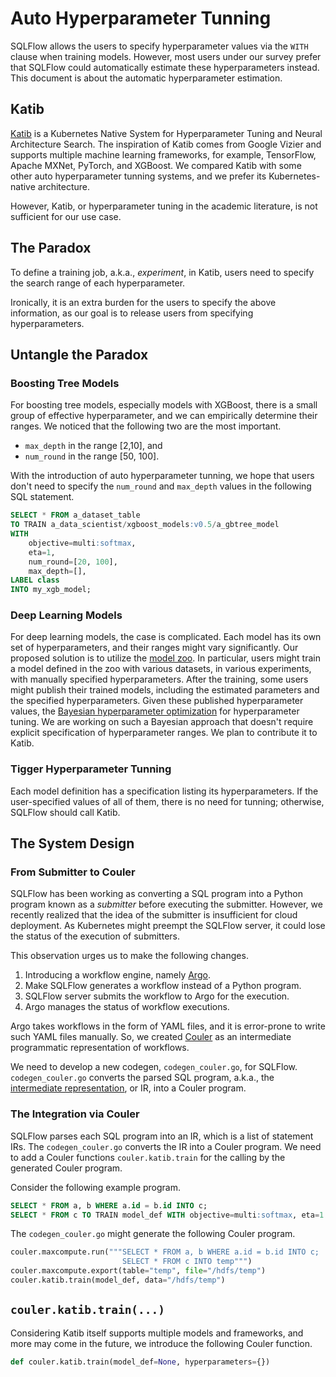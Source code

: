 # Auto Hyperparameter Tunning

SQLFlow allows the users to specify hyperparameter values via the `WITH` clause when training models.  However, most users under our survey prefer that SQLFlow could automatically estimate these hyperparameters instead.  This document is about the automatic hyperparameter estimation.

## Katib

[Katib](https://github.com/kubeflow/katib) is a Kubernetes Native System for Hyperparameter Tuning and Neural Architecture Search.  The inspiration of Katib comes from Google Vizier and supports multiple machine learning frameworks, for example, TensorFlow, Apache MXNet, PyTorch, and XGBoost.  We compared Katib with some other auto hyperparameter tunning systems, and we prefer its Kubernetes-native architecture.

However, Katib, or hyperparameter tuning in the academic literature, is not sufficient for our use case.

## The Paradox

To define a training job, a.k.a., *experiment*, in Katib, users need to specify the search range of each hyperparameter.

Ironically, it is an extra burden for the users to specify the above information, as our goal is to release users from specifying hyperparameters.

## Untangle the Paradox

### Boosting Tree Models

For boosting tree models, especially models with XGBoost, there is a small group of effective hyperparameter, and we can empirically determine their ranges.  We noticed that the following two are the most important.

- `max_depth` in the range [2,10], and
- `num_round` in the range [50, 100].

With the introduction of auto hyperparameter tunning, we hope that users don't need to specify the `num_round` and `max_depth` values in the following SQL statement.

```sql
SELECT * FROM a_dataset_table
TO TRAIN a_data_scientist/xgboost_models:v0.5/a_gbtree_model
WITH
    objective=multi:softmax,
    eta=1,
    num_round=[20, 100],
    max_depth=[],
LABEL class
INTO my_xgb_model;
```

### Deep Learning Models

For deep learning models, the case is complicated.  Each model has its own set of hyperparameters, and their ranges might vary significantly.  Our proposed solution is to utilize the [model zoo](model_zoo.md).  In particular, users might train a model defined in the zoo with various datasets, in various experiments, with manually specified hyperparameters.  After the training, some users might publish their trained models, including the estimated parameters and the specified hyperparameters.  Given these published hyperparameter values, the [Bayesian hyperparameter optimization](https://en.wikipedia.org/wiki/Hyperparameter_optimization#Bayesian_optimization)  for hyperparameter tuning.  We are working on such a Bayesian approach that doesn't require explicit specification of hyperparameter ranges.  We plan to contribute it to Katib.

### Tigger Hyperparameter Tunning

Each model definition has a specification listing its hyperparameters.  If the user-specified values of all of them, there is no need for tunning; otherwise, SQLFlow should call Katib.

## The System Design

### From Submitter to Couler

SQLFlow has been working as converting a SQL program into a Python program known as a *submitter* before executing the submitter.  However, we recently realized that the idea of the submitter is insufficient for cloud deployment.  As Kubernetes might preempt the SQLFlow server, it could lose the status of the execution of submitters.

This observation urges us to make the following changes.

1. Introducing a workflow engine, namely [Argo](http://argoproj.io/).
1. Make SQLFlow generates a workflow instead of a Python program.
1. SQLFlow server submits the workflow to Argo for the execution.
1. Argo manages the status of workflow executions.

Argo takes workflows in the form of YAML files, and it is error-prone to write such YAML files manually.  So, we created [Couler](/python/couler/README.md) as an intermediate programmatic representation of workflows.

We need to develop a new codegen, `codegen_couler.go`, for SQLFlow.  `codegen_couler.go` converts the parsed SQL program, a.k.a., the [intermediate representation](/pkg/sql/ir), or IR, into a Couler program.

### The Integration via Couler

SQLFlow parses each SQL program into an IR, which is a list of statement IRs.  The `codegen_couler.go` converts the IR into a Couler program.   We need to add a Couler functions `couler.katib.train` for the calling by the generated Couler program.

Consider the following example program.

```sql
SELECT * FROM a, b WHERE a.id = b.id INTO c;
SELECT * FROM c TO TRAIN model_def WITH objective=multi:softmax, eta=1 LABEL class INTO my_xgb_model;
```

The `codegen_couler.go` might generate the following Couler program.

```python
couler.maxcompute.run("""SELECT * FROM a, b WHERE a.id = b.id INTO c;
                         SELECT * FROM c INTO temp""")
couler.maxcompute.export(table="temp", file="/hdfs/temp")
couler.katib.train(model_def, data="/hdfs/temp")
```

## `couler.katib.train(...)`

Considering Katib itself supports multiple models and frameworks, and more may come in the future, we introduce the following Couler function.

```python
def couler.katib.train(model_def=None, hyperparameters={})
```
